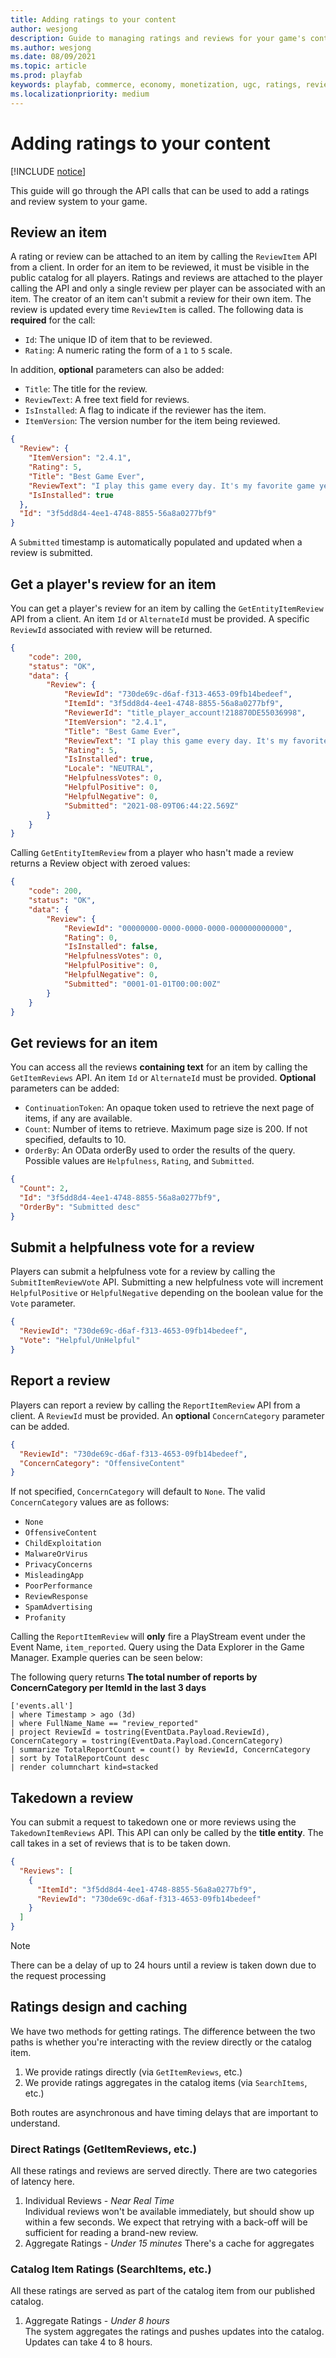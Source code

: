 ```yaml
---
title: Adding ratings to your content
author: wesjong
description: Guide to managing ratings and reviews for your game's content.
ms.author: wesjong
ms.date: 08/09/2021
ms.topic: article
ms.prod: playfab
keywords: playfab, commerce, economy, monetization, ugc, ratings, reviews
ms.localizationpriority: medium
---
```


# Adding ratings to your content

[!INCLUDE [notice](../../../includes/_economy-release.md)]

This guide will go through the API calls that can be used to add a ratings and review system to your game.

## Review an item

A rating or review can be attached to an item by calling the `ReviewItem` API from a client. In order for an item to be reviewed, it must be visible in the public catalog for all players. Ratings and reviews are attached to the player calling the API and only a single review per player can be associated with an item. The creator of an item can't submit a review for their own item. The review is updated every time `ReviewItem` is called. The following data is **required** for the call:

* `Id`: The unique ID of item that to be reviewed.
* `Rating`: A numeric rating the form of a `1` to `5` scale.

In addition, **optional** parameters can also be added:

* `Title`: The title for the review.
* `ReviewText`: A free text field for reviews.
* `IsInstalled`: A flag to indicate if the reviewer has the item.
* `ItemVersion`: The version number for the item being reviewed.

```json
{
  "Review": {
    "ItemVersion": "2.4.1",
    "Rating": 5,
    "Title": "Best Game Ever",
    "ReviewText": "I play this game every day. It's my favorite game yet.",
    "IsInstalled": true
  },
  "Id": "3f5dd8d4-4ee1-4748-8855-56a8a0277bf9"
}
```

A `Submitted` timestamp is automatically populated and updated when a review is submitted.

## Get a player's review for an item

You can get a player's review for an item by calling the `GetEntityItemReview` API from a client. An item `Id` or `AlternateId` must be provided. A specific `ReviewId` associated with review will be returned.

```json
{
    "code": 200,
    "status": "OK",
    "data": {
        "Review": {
            "ReviewId": "730de69c-d6af-f313-4653-09fb14bedeef",
            "ItemId": "3f5dd8d4-4ee1-4748-8855-56a8a0277bf9",
            "ReviewerId": "title_player_account!218870DE55036998",
            "ItemVersion": "2.4.1",
            "Title": "Best Game Ever",
            "ReviewText": "I play this game every day. It's my favorite game yet.",
            "Rating": 5,
            "IsInstalled": true,
            "Locale": "NEUTRAL",
            "HelpfulnessVotes": 0,
            "HelpfulPositive": 0,
            "HelpfulNegative": 0,
            "Submitted": "2021-08-09T06:44:22.569Z"
        }
    }
}
```

Calling `GetEntityItemReview` from a player who hasn't made a review returns a Review object with zeroed values:

```json
{
    "code": 200,
    "status": "OK",
    "data": {
        "Review": {
            "ReviewId": "00000000-0000-0000-0000-000000000000",
            "Rating": 0,
            "IsInstalled": false,
            "HelpfulnessVotes": 0,
            "HelpfulPositive": 0,
            "HelpfulNegative": 0,
            "Submitted": "0001-01-01T00:00:00Z"
        }
    }
}
```

## Get reviews for an item

You can access all the reviews **containing text** for an item by calling the `GetItemReviews` API. An item `Id` or `AlternateId` must be provided. **Optional** parameters can be added:

* `ContinuationToken`: An opaque token used to retrieve the next page of items, if any are available.
* `Count`: Number of items to retrieve. Maximum page size is 200\. If not specified, defaults to 10.
* `OrderBy`: An OData orderBy used to order the results of the query. Possible values are `Helpfulness`, `Rating`, and `Submitted`.

```json
{
  "Count": 2,
  "Id": "3f5dd8d4-4ee1-4748-8855-56a8a0277bf9",
  "OrderBy": "Submitted desc"
}
```

## Submit a helpfulness vote for a review

Players can submit a helpfulness vote for a review by calling the `SubmitItemReviewVote` API. Submitting a new helpfulness vote will increment `HelpfulPositive` or `HelpfulNegative` depending on the boolean value for the `Vote` parameter.

```json
{
  "ReviewId": "730de69c-d6af-f313-4653-09fb14bedeef",
  "Vote": "Helpful/UnHelpful"
}
```

## Report a review

Players can report a review by calling the `ReportItemReview` API from a client. A `ReviewId` must be provided. An **optional** `ConcernCategory` parameter can be added.

```json
{
  "ReviewId": "730de69c-d6af-f313-4653-09fb14bedeef",
  "ConcernCategory": "OffensiveContent"
}
```

If not specified, `ConcernCategory` will default to `None`. The valid `ConcernCategory` values are as follows:

* `None`
* `OffensiveContent`
* `ChildExploitation`
* `MalwareOrVirus`
* `PrivacyConcerns`
* `MisleadingApp`
* `PoorPerformance`
* `ReviewResponse`
* `SpamAdvertising`
* `Profanity`

Calling the `ReportItemReview` will **only** fire a PlayStream event under the Event Name, `item_reported`. Query using the Data Explorer in the Game Manager. Example queries can be seen below:

The following query returns **The total number of reports by ConcernCategory per ItemId in the last 3 days**

```kusto
['events.all']
| where Timestamp > ago (3d)
| where FullName_Name == "review_reported"
| project ReviewId = tostring(EventData.Payload.ReviewId), ConcernCategory = tostring(EventData.Payload.ConcernCategory)
| summarize TotalReportCount = count() by ReviewId, ConcernCategory
| sort by TotalReportCount desc
| render columnchart kind=stacked
```

## Takedown a review

You can submit a request to takedown one or more reviews using the `TakedownItemReviews` API. This API can only be called by the **title entity**. The call takes in a set of reviews that is to be taken down.

```json
{
  "Reviews": [
    {
      "ItemId": "3f5dd8d4-4ee1-4748-8855-56a8a0277bf9",
      "ReviewId": "730de69c-d6af-f313-4653-09fb14bedeef"
    }
  ]
}
```

> [!NOTE]
>There can be a delay of up to 24 hours until a review is taken down due to the request processing

## Ratings design and caching

We have two methods for getting ratings. The difference between the two paths is whether you're interacting with the review directly or the catalog item.

1. We provide ratings directly (via `GetItemReviews`, etc.)
1. We provide ratings aggregates in the catalog items (via `SearchItems`, etc.)

Both routes are asynchronous and have timing delays that are important to understand.

### Direct Ratings (GetItemReviews, etc.)

All these ratings and reviews are served directly. There are two categories of latency here.

1. Individual Reviews - *Near Real Time*  
Individual reviews won't be available immediately, but should show up within a few seconds. We expect that retrying with a back-off will be sufficient for reading a brand-new review.
1. Aggregate Ratings - *Under 15 minutes*
There's a cache for aggregates

### Catalog Item Ratings (SearchItems, etc.)

All these ratings are served as part of the catalog item from our published catalog.

1. Aggregate Ratings - *Under 8 hours*  
The system aggregates the ratings and pushes updates into the catalog. Updates can take 4 to 8 hours.
